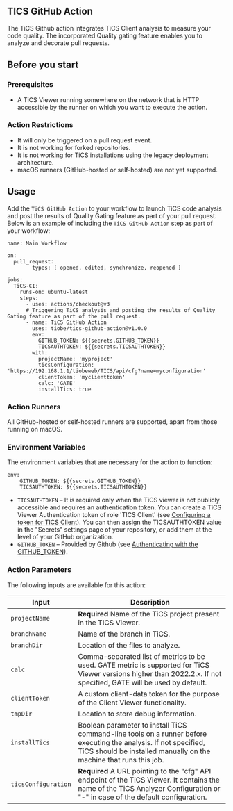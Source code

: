 ## TICS GitHub Action
The TiCS Github action integrates TiCS Client analysis to measure your code quality. The incorporated Quality gating feature enables you to analyze and decorate pull requests.

## Before you start 
### Prerequisites
- A TiCS Viewer running somewhere on the network that is HTTP accessible by the runner on which you want to execute the action.

### Action Restrictions
- It will only be triggered on a pull request event.
- It is not working for forked repositories.
- It is not working for TiCS installations using the legacy deployment architecture.
- macOS runners (GitHub-hosted or self-hosted) are not yet supported.

## Usage
Add the `TiCS GitHub Action` to your workflow to launch TiCS code analysis and post the results of Quality Gating feature as part of your pull request.
Below is an example of including the `TiCS GitHub Action` step as part of your workflow:

```
name: Main Workflow 

on:
  pull_request: 
        types: [ opened, edited, synchronize, reopened ] 

jobs:
  TiCS-CI:
    runs-on: ubuntu-latest
    steps:
      - uses: actions/checkout@v3
      # Triggering TiCS analysis and posting the results of Quality Gating feature as part of the pull request.
      - name: TiCS GitHub Action
        uses: tiobe/tics-github-action@v1.0.0
        env: 
          GITHUB_TOKEN: ${{secrets.GITHUB_TOKEN}}
          TICSAUTHTOKEN: ${{secrets.TICSAUTHTOKEN}}
        with:
          projectName: 'myproject'
          ticsConfiguration: 'https://192.168.1.1/tiobeweb/TICS/api/cfg?name=myconfiguration'
          clientToken: 'myclienttoken'
          calc: 'GATE'
          installTics: true
```
### Action Runners
All GitHub-hosted or self-hosted runners are supported, apart from those running on macOS.

### Environment Variables
The environment variables that are necessary for the action to function:

```
env: 
    GITHUB_TOKEN: ${{secrets.GITHUB_TOKEN}}
    TICSAUTHTOKEN: ${{secrets.TICSAUTHTOKEN}}
```

- `TICSAUTHTOKEN` – It is required only when the TiCS viewer is not publicly accessible and requires an authentication token. You can create a TiCS Viewer Authentication token of role 'TICS Client' (see [Configuring a token for TICS Client](https://demo.tiobe.com/tiobeweb/TICS/docs/index.html#doc=admin/admin_11_viewer.html%23auth-token)). You can then assign the TICSAUTHTOKEN value in the "Secrets" settings page of your repository, or add them at the level of your GitHub organization.
- `GITHUB_TOKEN` – Provided by Github (see [Authenticating with the GITHUB_TOKEN](https://help.github.com/en/actions/automating-your-workflow-with-github-actions/authenticating-with-the-github_token)).


### Action Parameters
The following inputs are available for this action:

 |Input|Description|
 |---|---|
 | `projectName` | **Required** Name of the TiCS project present in the TICS Viewer. |
 | `branchName` | Name of the branch in TiCS. | 
 | `branchDir` | Location of the files to analyze. |
 | `calc` | Comma-separated list of metrics to be used. GATE metric is supported for TiCS Viewer versions higher than 2022.2.x. If not specified, GATE will be used by default. | 
 | `clientToken` | A custom client-data token for the purpose of the Client Viewer functionality.|  
 | `tmpDir` | Location to store debug information. | 
 | `installTics`| Boolean parameter to install TiCS command-line tools on a runner before executing the analysis. If not specified, TiCS should be installed manually on the machine that runs this job. | 
 | `ticsConfiguration` | **Required** A URL pointing to the "cfg" API endpoint of the TiCS Viewer. It contains the name of the TiCS Analyzer Configuration or "-" in case of the default configuration. | 
 
